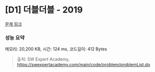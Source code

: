 # [D1] 더블더블 - 2019 

[문제 링크](https://swexpertacademy.com/main/code/problem/problemDetail.do?contestProbId=AV5QDEX6AqwDFAUq) 

### 성능 요약

메모리: 20,200 KB, 시간: 124 ms, 코드길이: 412 Bytes



> 출처: SW Expert Academy, https://swexpertacademy.com/main/code/problem/problemList.do
